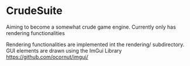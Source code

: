 # CrudeSuite
Aiming to become a somewhat crude game engine. Currently only has rendering functionalities

Rendering functionalities are implemented int the rendering/ subdirectory.
GUI elements are drawn using the ImGui Library https://github.com/ocornut/imgui/

